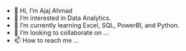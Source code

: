 - 👋 Hi, I’m Ajaj Ahmad
- 👀 I’m interested in Data Analytics.
- 🌱 I’m currently learning Excel, SQL, PowerBI, and Python.
- 💞️ I’m looking to collaborate on ...
- 📫 How to reach me ...

<!---
ajajahmad09/ajajahmad09 is a ✨ special ✨ repository because its `README.md` (this file) appears on your GitHub profile.
You can click the Preview link to take a look at your changes.
--->
